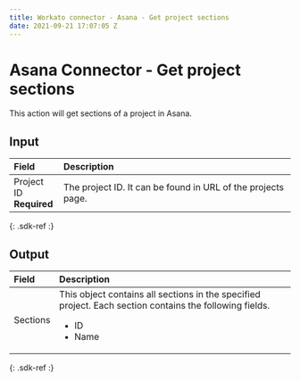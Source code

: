 ```yaml
---
title: Workato connector - Asana - Get project sections 
date: 2021-09-21 17:07:05 Z
---
```


# Asana Connector - Get project sections 
This action will get sections of a project in Asana.

## Input

| Field | Description |
|:--- |:--- |
| Project ID<br>**Required** | The project ID. It can be found in URL of the projects page. |
{: .sdk-ref :}


## Output

| Field | Description |
|:--- |:--- |
| Sections | This object contains all sections in the specified project. Each section contains the following fields.<ul><li>ID</li><li>Name</li></ul> |
{: .sdk-ref :}

